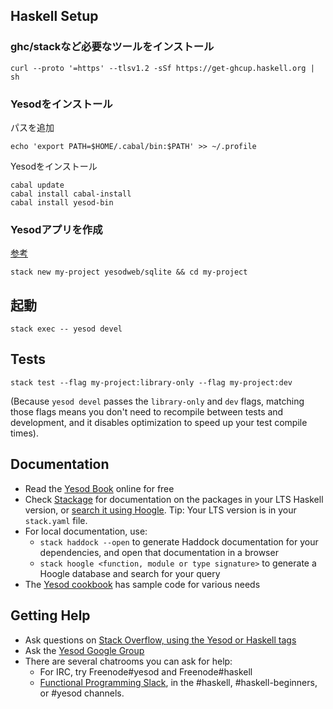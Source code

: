 ## Haskell Setup

### ghc/stackなど必要なツールをインストール

```
curl --proto '=https' --tlsv1.2 -sSf https://get-ghcup.haskell.org | sh
```

### Yesodをインストール

パスを追加

```
echo 'export PATH=$HOME/.cabal/bin:$PATH' >> ~/.profile
```

Yesodをインストール

```
cabal update
cabal install cabal-install
cabal install yesod-bin
```

### Yesodアプリを作成

[参考](https://www.yesodweb.com/page/quickstart)


```
stack new my-project yesodweb/sqlite && cd my-project
```


## 起動

```
stack exec -- yesod devel
```

## Tests

```
stack test --flag my-project:library-only --flag my-project:dev
```

(Because `yesod devel` passes the `library-only` and `dev` flags, matching those flags means you don't need to recompile between tests and development, and it disables optimization to speed up your test compile times).

## Documentation

* Read the [Yesod Book](https://www.yesodweb.com/book) online for free
* Check [Stackage](http://stackage.org/) for documentation on the packages in your LTS Haskell version, or [search it using Hoogle](https://www.stackage.org/lts/hoogle?q=). Tip: Your LTS version is in your `stack.yaml` file.
* For local documentation, use:
	* `stack haddock --open` to generate Haddock documentation for your dependencies, and open that documentation in a browser
	* `stack hoogle <function, module or type signature>` to generate a Hoogle database and search for your query
* The [Yesod cookbook](https://github.com/yesodweb/yesod-cookbook) has sample code for various needs

## Getting Help

* Ask questions on [Stack Overflow, using the Yesod or Haskell tags](https://stackoverflow.com/questions/tagged/yesod+haskell)
* Ask the [Yesod Google Group](https://groups.google.com/forum/#!forum/yesodweb)
* There are several chatrooms you can ask for help:
	* For IRC, try Freenode#yesod and Freenode#haskell
	* [Functional Programming Slack](https://fpchat-invite.herokuapp.com/), in the #haskell, #haskell-beginners, or #yesod channels.
